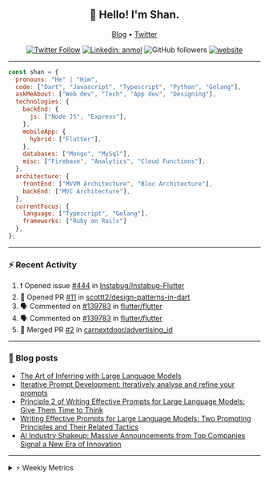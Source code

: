 <h2 align="center">👋 Hello! I'm Shan.</h2>
<p align="center">
  <a href="https://medium.com/feed/@shan-shaji">Blog</a> •
  <a href="https://twitter.com/intent/follow?screen_name=shan__shaji">Twitter</a>
</p>

<p align="center"><a href="https://twitter.com/intent/follow?screen_name=shan__shaji"><img src="https://img.shields.io/twitter/follow/shan__shaji?style=flat" alt="Twitter Follow"></a>
<a href="https://www.linkedin.com/in/shan-shaji/"><img src="https://img.shields.io/badge/shan-shaji?style=flat-square&amp;logo=Linkedin&amp;logoColor=white&amp;link=https://www.linkedin.com/in/shan-shaji/" alt="Linkedin: anmol"></a>
<img src="https://img.shields.io/github/followers/shan-shaji?label=Follow&amp;style=social" alt="GitHub followers">
<a href="http://shan-shaji.github.io/"><img src="https://img.shields.io/badge/Website-46a2f1.svg?&amp;style=flat-square&amp;logo=Google-Chrome&amp;logoColor=white&amp;link=http://shan-shaji.github.io/" alt="website"></a></p>

<hr>

```javascript
const shan = {
  pronouns: "He" | "Him",
  code: ["Dart", "Javascript", "Typescript", "Python", "Golang"],
  askMeAbout: ["Web dev", "Tech", "App dev", "Designing"],
  technologies: {
    backEnd: {
      js: ["Node JS", "Express"],
    },
    mobileApp: {
      hybrid: ["Flutter"],
    },
    databases: ["Mongo", "MySql"],
    misc: ["Firebase", "Analytics", "Cloud Functions"],
  },
  architecture: {
    frontEnd: ["MVVM Architecture", "Bloc Architecture"],
    backEnd: ["MVC Architecture"],
  },
  currentFocus: {
    language: ["Typescript", "Golang"],
    frameworks: ["Ruby on Rails"]
  },
};
```

---

### ⚡ Recent Activity

<!--START_SECTION:activity-->
1. ❗ Opened issue [#444](https://github.com/Instabug/Instabug-Flutter/issues/444) in [Instabug/Instabug-Flutter](https://github.com/Instabug/Instabug-Flutter)
2. 💪 Opened PR [#11](https://github.com/scottt2/design-patterns-in-dart/pull/11) in [scottt2/design-patterns-in-dart](https://github.com/scottt2/design-patterns-in-dart)
3. 🗣 Commented on [#139783](https://github.com/flutter/flutter/issues/139783#issuecomment-1912519530) in [flutter/flutter](https://github.com/flutter/flutter)
4. 🗣 Commented on [#139783](https://github.com/flutter/flutter/issues/139783#issuecomment-1908793600) in [flutter/flutter](https://github.com/flutter/flutter)
5. 🎉 Merged PR [#2](https://github.com/carnextdoor/advertising_id/pull/2) in [carnextdoor/advertising_id](https://github.com/carnextdoor/advertising_id)
<!--END_SECTION:activity-->

---

### 📕 Blog posts

<!-- BLOG-POST-LIST:START -->
- [The Art of Inferring with Large Language Models](https://dev.to/arkroot/the-art-of-inferring-with-large-language-models-243m)
- [Iterative Prompt Development: Iteratively analyse and refine your prompts](https://dev.to/arkroot/iterative-prompt-development-iteratively-analyse-and-refine-your-prompts-3ibl)
- [Principle 2 of Writing Effective Prompts for Large Language Models: Give Them Time to Think](https://dev.to/arkroot/principle-2-of-writing-effective-prompts-for-large-language-models-give-them-time-to-think-25j3)
- [Writing Effective Prompts for Large Language Models: Two Prompting Principles and Their Related Tactics](https://dev.to/arkroot/writing-effective-prompts-for-large-language-models-two-prompting-principles-and-their-related-tactics-151a)
- [AI Industry Shakeup: Massive Announcements from Top Companies Signal a New Era of Innovation](https://dev.to/shanshaji/ai-industry-shakeup-massive-announcements-from-top-companies-signal-a-new-era-of-innovation-pj7)
<!-- BLOG-POST-LIST:END -->

<hr>
<details>
    <summary>⚡ Weekly Metrics</summary>
    <p>
    
<!--START_SECTION:waka-->
![Code Time](http://img.shields.io/badge/Code%20Time-2%2C773%20hrs%207%20mins-blue)

![Profile Views](http://img.shields.io/badge/Profile%20Views-2-blue)

**🐱 My GitHub Data** 

> 📦 ? Used in GitHub's Storage 
 > 
> 🏆 170 Contributions in the Year 2024
 > 
> 💼 Opted to Hire
 > 
> 📜 102 Public Repositories 
 > 
> 🔑 0 Private Repositories 
 > 
**I'm a Night 🦉** 

```text
🌞 Morning                9566 commits        ████░░░░░░░░░░░░░░░░░░░░░   17.93 % 
🌆 Daytime                16891 commits       ████████░░░░░░░░░░░░░░░░░   31.66 % 
🌃 Evening                20016 commits       █████████░░░░░░░░░░░░░░░░   37.52 % 
🌙 Night                  6875 commits        ███░░░░░░░░░░░░░░░░░░░░░░   12.89 % 
```
📅 **I'm Most Productive on Friday** 

```text
Monday                   9670 commits        █████░░░░░░░░░░░░░░░░░░░░   18.13 % 
Tuesday                  9396 commits        ████░░░░░░░░░░░░░░░░░░░░░   17.61 % 
Wednesday                7020 commits        ███░░░░░░░░░░░░░░░░░░░░░░   13.16 % 
Thursday                 9663 commits        █████░░░░░░░░░░░░░░░░░░░░   18.11 % 
Friday                   10183 commits       █████░░░░░░░░░░░░░░░░░░░░   19.09 % 
Saturday                 3749 commits        ██░░░░░░░░░░░░░░░░░░░░░░░   07.03 % 
Sunday                   3667 commits        ██░░░░░░░░░░░░░░░░░░░░░░░   06.87 % 
```


📊 **This Week I Spent My Time On** 

```text
🕑︎ Time Zone: Asia/Kolkata

💬 Programming Languages: 
Ruby                     2 hrs 13 mins       ██████████████░░░░░░░░░░░   55.24 % 
ERB                      1 hr 18 mins        ████████░░░░░░░░░░░░░░░░░   32.36 % 
Other                    14 mins             ██░░░░░░░░░░░░░░░░░░░░░░░   06.09 % 
Markdown                 9 mins              █░░░░░░░░░░░░░░░░░░░░░░░░   04.09 % 
YAML                     2 mins              ░░░░░░░░░░░░░░░░░░░░░░░░░   01.11 % 

🔥 Editors: 
VS Code                  4 hrs 2 mins        █████████████████████████   100.00 % 

🐱‍💻 Projects: 
ruby-blog                4 hrs 2 mins        █████████████████████████   100.00 % 

💻 Operating System: 
Mac                      4 hrs 2 mins        █████████████████████████   100.00 % 
```

**I Mostly Code in Dart** 

```text
Dart                     47 repos            ██████████░░░░░░░░░░░░░░░   41.59 % 
Python                   6 repos             █░░░░░░░░░░░░░░░░░░░░░░░░   05.31 % 
C++                      5 repos             █░░░░░░░░░░░░░░░░░░░░░░░░   04.42 % 
Swift                    1 repo              ░░░░░░░░░░░░░░░░░░░░░░░░░   00.88 % 
Shell                    1 repo              ░░░░░░░░░░░░░░░░░░░░░░░░░   00.88 % 
```




 Last Updated on 27/02/2024 18:55:51 UTC
<!--END_SECTION:waka-->

</p>
 </details>

